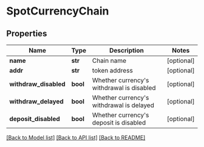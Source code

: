 # SpotCurrencyChain

## Properties
Name | Type | Description | Notes
------------ | ------------- | ------------- | -------------
**name** | **str** | Chain name | [optional] 
**addr** | **str** | token address | [optional] 
**withdraw_disabled** | **bool** | Whether currency&#39;s withdrawal is disabled | [optional] 
**withdraw_delayed** | **bool** | Whether currency&#39;s withdrawal is delayed | [optional] 
**deposit_disabled** | **bool** | Whether currency&#39;s deposit is disabled | [optional] 

[[Back to Model list]](../README.md#documentation-for-models) [[Back to API list]](../README.md#documentation-for-api-endpoints) [[Back to README]](../README.md)


